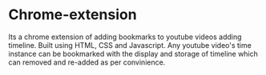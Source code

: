 # Chrome-extension

Its a chrome extension of adding bookmarks to youtube videos adding timeline. Built using HTML, CSS and Javascript. Any youtube video's time instance can be bookmarked with the display and storage of timeline which can removed and re-added as per convinience.
